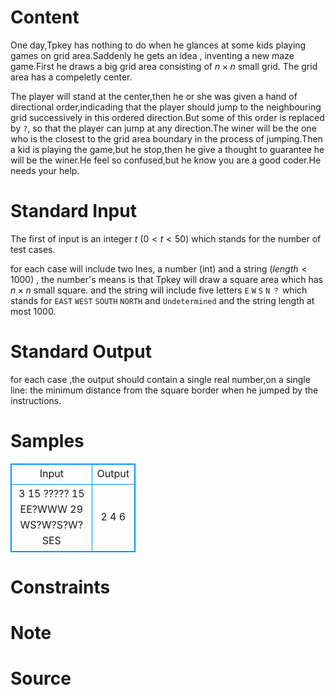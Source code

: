 
# Content

One day,Tpkey has nothing to do when he glances at some kids playing games on grid area.Saddenly he gets an idea , 
inventing a new maze game.First he draws a big grid area consisting of $n\times n$ small grid. The grid area has a compeletly center.

The player will stand at the center,then he or she was given a hand of directional order,indicading that the player should jump to the neighbouring grid successively in this ordered direction.But some of this order is replaced by `?`, so that the player can jump at any direction.The winer will be the one who is the closest to the grid area boundary in the process of jumping.Then a kid is playing the game,but he stop,then he give a thought to guarantee he will be the winer.He feel so confused,but he know you are a good coder.He needs your help.

# Standard Input

The first of input is an integer $t$ ($0 < t < 50$) which stands for the number of test cases.

for each case will include two lnes, a number (int) and a string ($length<1000$) ,
the number's means is that Tpkey will draw a square area which has $n\times n$ small square.
and the string will include five letters `E` `W` `S` `N` `？` which stands for `EAST` `WEST` `SOUTH` `NORTH` and `Undetermined` 
and the string length at most $1000$.

# Standard Output

for each case ,the output should contain a single real number,on a single line:
the minimum distance from the square border when he jumped by the instructions.

# Samples

<style>
        table,table tr th, table tr td { border:1px solid #0094ff; }
        table { width: 200px; min-height: 25px; line-height: 25px; text-align: center; border-collapse: collapse;}   
    </style>
<table>
	<tr>
		<td>Input</td>
		<td>Output</td>
	</tr>
<tr><td>3
15
?????
15
EE?WWW
29
WS?W?S?W?SES</td><td>2
4
6</td></tr></table>


# Constraints



# Note



# Source


